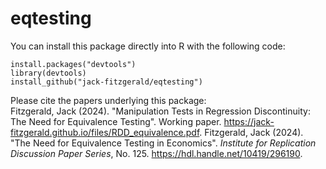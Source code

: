# eqtesting

You can install this package directly into R with the following code:
```
install.packages("devtools")
library(devtools)
install_github("jack-fitzgerald/eqtesting")
```

Please cite the papers underlying this package: <br/>
Fitzgerald, Jack (2024). "Manipulation Tests in Regression Discontinuity: The Need for Equivalence Testing". Working paper. https://jack-fitzgerald.github.io/files/RDD_equivalence.pdf.
Fitzgerald, Jack (2024). "The Need for Equivalence Testing in Economics". <i>Institute for Replication Discussion Paper Series</i>, No. 125. https://hdl.handle.net/10419/296190.
